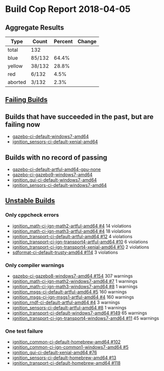 # Build Cop Report 2018-04-05

## Aggregate Results

| Type | Count | Percent | Change |
|--|--|--|--|
| total | 132 | |  |
| blue | 85/132 | 64.4% |  |
| yellow | 38/132 | 28.8% |  |
| red | 6/132 | 4.5% |  |
| aborted | 3/132 | 2.3% |  |

## [Failing Builds](https://build.osrfoundation.org/view/main/view/BuildCopFail/)

## Builds that have succeeded in the past, but are failing now

* [gazebo-ci-default-windows7-amd64](https://build.osrfoundation.org/job/gazebo-ci-default-windows7-amd64)
* [ignition_sensors-ci-default-xenial-amd64](https://build.osrfoundation.org/job/ignition_sensors-ci-default-xenial-amd64)

## Builds with no record of passing
* [gazebo-ci-default-artful-amd64-gpu-none](https://build.osrfoundation.org/job/gazebo-ci-default-artful-amd64-gpu-none)
* [gazebo-ci-gazebo9-windows7-amd64](https://build.osrfoundation.org/job/gazebo-ci-gazebo9-windows7-amd64)
* [ignition_gui-ci-default-windows7-amd64](https://build.osrfoundation.org/job/ignition_gui-ci-default-windows7-amd64)
* [ignition_sensors-ci-default-windows7-amd64](https://build.osrfoundation.org/job/ignition_sensors-ci-default-windows7-amd64)

## [Unstable Builds](https://build.osrfoundation.org/view/main/view/BuildCopFail/)

### Only cppcheck errors

* [ignition_math-ci-ign-math2-artful-amd64 #4](https://build.osrfoundation.org/job/ignition_math-ci-ign-math2-artful-amd64/4) 14 violations
* [ignition_math-ci-ign-math3-artful-amd64 #4](https://build.osrfoundation.org/job/ignition_math-ci-ign-math3-artful-amd64/4) 18 violations
* [ignition_transport-ci-default-artful-amd64 #12](https://build.osrfoundation.org/job/ignition_transport-ci-default-artful-amd64/12) 4 violations
* [ignition_transport-ci-ign-transport4-artful-amd64 #10](https://build.osrfoundation.org/job/ignition_transport-ci-ign-transport4-artful-amd64/10) 6 violations
* [ignition_transport-ci-ign-transport4-xenial-amd64 #10](https://build.osrfoundation.org/job/ignition_transport-ci-ign-transport4-xenial-amd64/10) 2 violations
* [sdformat-ci-default-trusty-amd64 #114](https://build.osrfoundation.org/job/sdformat-ci-default-trusty-amd64/114) 3 violations

### Only compiler warnings

* [gazebo-ci-gazebo8-windows7-amd64 #154](https://build.osrfoundation.org/job/gazebo-ci-gazebo8-windows7-amd64/154) 307 warnings
* [ignition_math-ci-ign-math2-windows7-amd64 #7](https://build.osrfoundation.org/job/ignition_math-ci-ign-math2-windows7-amd64/7) 1 warnings
* [ignition_math-ci-ign-math3-windows7-amd64 #8](https://build.osrfoundation.org/job/ignition_math-ci-ign-math3-windows7-amd64/8) 1 warnings
* [ignition_msgs-ci-default-artful-amd64 #5](https://build.osrfoundation.org/job/ignition_msgs-ci-default-artful-amd64/5) 160 warnings
* [ignition_msgs-ci-ign-msgs1-artful-amd64 #4](https://build.osrfoundation.org/job/ignition_msgs-ci-ign-msgs1-artful-amd64/4) 160 warnings
* [ignition_rndf-ci-default-artful-amd64 #4](https://build.osrfoundation.org/job/ignition_rndf-ci-default-artful-amd64/4) 3 warnings
* [ignition_sensors-ci-default-artful-amd64 #8](https://build.osrfoundation.org/job/ignition_sensors-ci-default-artful-amd64/8) 1 warnings
* [ignition_transport-ci-default-windows7-amd64 #149](https://build.osrfoundation.org/job/ignition_transport-ci-default-windows7-amd64/149) 65 warnings
* [ignition_transport-ci-ign-transport4-windows7-amd64 #11](https://build.osrfoundation.org/job/ignition_transport-ci-ign-transport4-windows7-amd64/11) 45 warnings

### One test failure

* [ignition_common-ci-default-homebrew-amd64 #102](https://build.osrfoundation.org/job/ignition_common-ci-default-homebrew-amd64/102)
* [ignition_common-ci-ign-common1-windows7-amd64 #5](https://build.osrfoundation.org/job/ignition_common-ci-ign-common1-windows7-amd64/5)
* [ignition_gui-ci-default-xenial-amd64 #76](https://build.osrfoundation.org/view/main/view/BuildCopFail/job/ignition_gui-ci-default-xenial-amd64/)
* [ignition_sensors-ci-default-homebrew-amd64 #13](https://build.osrfoundation.org/job/ignition_sensors-ci-default-homebrew-amd64/13)
* [ignition_transport-ci-default-homebrew-amd64 #118](https://build.osrfoundation.org/job/ignition_transport-ci-default-homebrew-amd64/118)